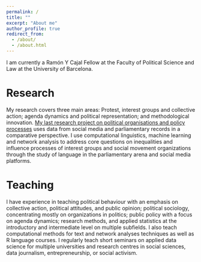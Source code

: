 ```yaml
---
permalink: /
title: ""
excerpt: "About me"
author_profile: true
redirect_from: 
  - /about/
  - /about.html
---
```


I am currently a Ramón Y Cajal Fellow at the Faculty of Political Science and Law at the University of Barcelona. 

Research
======
My research covers three main areas: Protest, interest groups and collective action; agenda dynamics and political representation; and methodological innovation. [My last research project on political organisations and policy processes](https://ccristancho.github.io/rrigo/) uses data from social media and parliamentary records in a comparative perspective. I use computational linguistics, machine learning and network analysis to address core questions on inequalities and influence processes of interest groups and social movement organizations through the study of language in the parliamentary arena and social media platforms.


Teaching
======
I have experience in teaching political behaviour with an emphasis on collective action, political attitudes, and public opinion; political sociology, concentrating mostly on organizations in politics; public policy with a focus on agenda dynamics; research methods, and applied statistics at the introductory and intermediate level on multiple subfields. 
I also teach computational methods for text and network analyses techniques as well as R language courses. I regularly teach short seminars on applied data science for multiple universities and research centres in social sciences, data journalism, entrepreneurship, or social activism.
